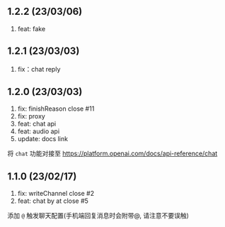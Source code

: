 ## 1.2.2 (23/03/06)

1.  feat: fake

## 1.2.1 (23/03/03)

1.  fix：chat reply

## 1.2.0 (23/03/03)

1.  fix: finishReason close #11
2.  fix: proxy
3.  feat: chat api
4.  feat: audio api
5.  update: docs link

将 `chat` 功能对接至 <https://platform.openai.com/docs/api-reference/chat>

## 1.1.0 (23/02/17)

1.  fix: writeChannel close #2
2.  feat: chat by at close #5

添加 `@` 触发聊天配置(手机端回复消息时会附带@, 请注意不要误触)